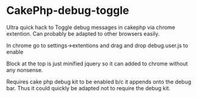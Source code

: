 # CakePhp-debug-toggle

Ultra quick hack to Toggle debug messages in cakephp via chrome extention. Can probably be adapted to other browsers easily. 

In chrome go to settings->extentions and drag and drop debug.user.js to enable

Block at the top is just minified jquery so it can added to chrome without any nonsense. 

Requires cake php debug kit to be enabled b/c it appends onto the debug bar. Thus it could quickly be adapted not to require the debug kit. 